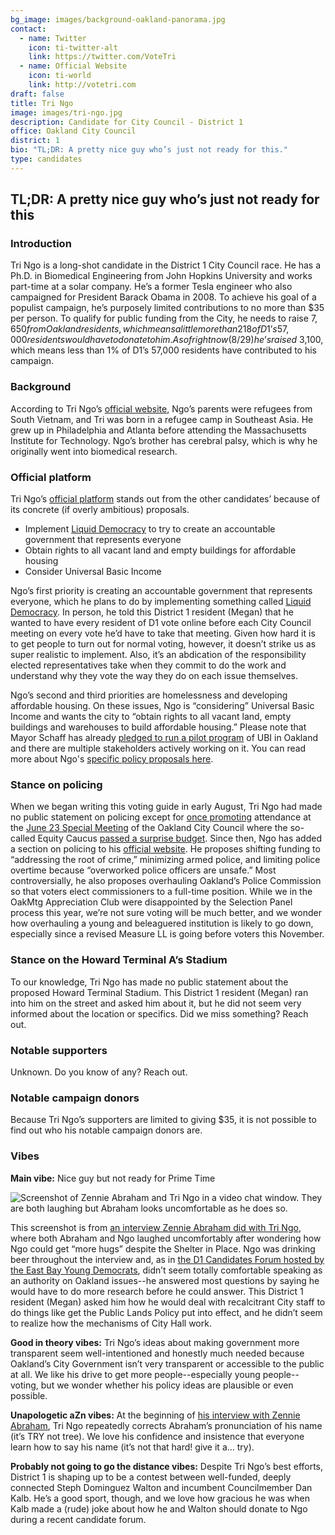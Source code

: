 ```yaml
---
bg_image: images/background-oakland-panorama.jpg
contact:
  - name: Twitter
    icon: ti-twitter-alt
    link: https://twitter.com/VoteTri
  - name: Official Website
    icon: ti-world
    link: http://votetri.com
draft: false
title: Tri Ngo
image: images/tri-ngo.jpg
description: Candidate for City Council - District 1
office: Oakland City Council
district: 1
bio: "TL;DR: A pretty nice guy who’s just not ready for this."
type: candidates
---
```

## TL;DR: A pretty nice guy who’s just not ready for this

### Introduction

Tri Ngo is a long-shot candidate in the District 1 City Council race. He has a Ph.D. in Biomedical Engineering from John Hopkins University and works part-time at a solar company. He’s a former Tesla engineer who also campaigned for President Barack Obama in 2008. To achieve his goal of a populist campaign, he’s purposely limited contributions to no more than $35 per person. To qualify for public funding from the City, he needs to raise $7,650 from Oakland residents, which means a little more than 218 of D1’s 57,000 residents would have to donate to him. As of right now (8/29) he’s raised ~$3,100, which means less than 1% of D1’s 57,000 residents have contributed to his campaign.

### Background

According to Tri Ngo’s [official website](https://www.votetri.com/about-tri.html), Ngo’s parents were refugees from South Vietnam, and Tri was born in a refugee camp in Southeast Asia. He grew up in Philadelphia and Atlanta before attending the Massachusetts Institute for Technology. Ngo’s brother has cerebral palsy, which is why he originally went into biomedical research.

### Official platform

Tri Ngo’s [official platform](https://www.votetri.com/issues.html) stands out from the other candidates’ because of its concrete (if overly ambitious) proposals.

* Implement [Liquid Democracy](https://medium.com/organizer-sandbox/liquid-democracy-true-democracy-for-the-21st-century-7c66f5e53b6f) to try to create an accountable government that represents everyone
* Obtain rights to all vacant land and empty buildings for affordable housing
* Consider Universal Basic Income

Ngo’s first priority is creating an accountable government that represents everyone, which he plans to do by implementing something called [Liquid Democracy](https://medium.com/organizer-sandbox/liquid-democracy-true-democracy-for-the-21st-century-7c66f5e53b6f). In person, he told this District 1 resident (Megan) that he wanted to have every resident of D1 vote online before each City Council meeting on every vote he’d have to take that meeting. Given how hard it is to get people to turn out for normal voting, however, it doesn’t strike us as super realistic to implement. Also, it’s an abdication of the responsibility elected representatives take when they commit to do the work and understand why they vote the way they do on each issue themselves.

Ngo’s second and third priorities are homelessness and developing affordable housing. On these issues, Ngo is “considering” Universal Basic Income and wants the city to “obtain rights to all vacant land, empty buildings and warehouses to build affordable housing.” Please note that Mayor Schaff has already [pledged to run a pilot program](https://www.google.com/amp/s/sanfrancisco.cbslocal.com/2020/07/01/mayor-schaaf-launching-universal-basic-income-pilot-program-to-help-low-income-oakland-residents/amp/) of UBI in Oakland and there are multiple stakeholders actively working on it. You can read more about Ngo's [specific policy proposals here](https://www.votetri.com/issues.html).

### Stance on policing

When we began writing this voting guide in early August, Tri Ngo had made no public statement on policing except for [once promoting](https://twitter.com/VoteTri/status/1277045312104759296?s=20) attendance at the [June 23 Special Meeting](http://oakland.granicus.com/MediaPlayer.php?view_id=2&clip_id=3674) of the Oakland City Council where the so-called Equity Caucus [passed a surprise budget](https://www.patreon.com/posts/fy-20-21-oakland-38578789). Since then, Ngo has added a section on policing to his [official website](https://www.votetri.com/issues.html). He proposes shifting funding to “addressing the root of crime,” minimizing armed police, and limiting police overtime because “overworked police officers are unsafe.” Most controversially, he also proposes overhauling Oakland’s Police Commission so that voters elect commissioners to a full-time position. While we in the OakMtg Appreciation Club were disappointed by the Selection Panel process this year, we’re not sure voting will be much better, and we wonder how overhauling a young and beleaguered institution is likely to go down, especially since a revised Measure LL is going before voters this November.

### Stance on the Howard Terminal A’s Stadium

To our knowledge, Tri Ngo has made no public statement about the proposed Howard Terminal Stadium. This District 1 resident (Megan) ran into him on the street and asked him about it, but he did not seem very informed about the location or specifics. Did we miss something? Reach out.

### Notable supporters

Unknown. Do you know of any? Reach out.

### Notable campaign donors

Because Tri Ngo’s supporters are limited to giving $35, it is not possible to find out who his notable campaign donors are.

### Vibes

**Main vibe:** Nice guy but not ready for Prime Time

![Screenshot of Zennie Abraham and Tri Ngo in a video chat window. They are both laughing but Abraham looks uncomfortable as he does so.](https://lh4.googleusercontent.com/amKQRNKUA4dPMri76MGvslBOgZVLXk88pxMXVBxXiaEIEA0gdpadf_U-A07zkRuHjAJHyYDdBfHcjgQFjzuLXyCKtKP3qC-DA8Snd_JWFG1rFjn6gwtjGY16DjphcL1vIzxtElMe)

This screenshot is from [an interview Zennie Abraham did with Tri Ngo](https://youtu.be/RlXunWFstBs?t=314), where both Abraham and Ngo laughed uncomfortably after wondering how Ngo could get “more hugs” despite the Shelter in Place. Ngo was drinking beer throughout the interview and, as in [the D1 Candidates Forum hosted by the East Bay Young Democrats](https://www.facebook.com/watch/live/?v=1155979171417987&ref=watch_permalink), didn’t seem totally comfortable speaking as an authority on Oakland issues--he answered most questions by saying he would have to do more research before he could answer. This District 1 resident (Megan) asked him how he would deal with recalcitrant City staff to do things like get the Public Lands Policy put into effect, and he didn’t seem to realize how the mechanisms of City Hall work.

**Good in theory vibes:** Tri Ngo’s ideas about making government more transparent seem well-intentioned and honestly much needed because Oakland’s City Government isn’t very transparent or accessible to the public at all. We like his drive to get more people--especially young people--voting, but we wonder whether his policy ideas are plausible or even possible.

**Unapologetic aZn vibes:** At the beginning of [his interview with Zennie Abraham](https://youtu.be/RlXunWFstBs?t=314), Tri Ngo repeatedly corrects Abraham’s pronunciation of his name (it’s TRY not tree). We love his confidence and insistence that everyone learn how to say his name (it’s not that hard! give it a… try).

**Probably not going to go the distance vibes:** Despite Tri Ngo’s best efforts, District 1 is shaping up to be a contest between well-funded, deeply connected Steph Dominguez Walton and incumbent Councilmember Dan Kalb. He’s a good sport, though, and we love how gracious he was when Kalb made a (rude) joke about how he and Walton should donate to Ngo during a recent candidate forum.